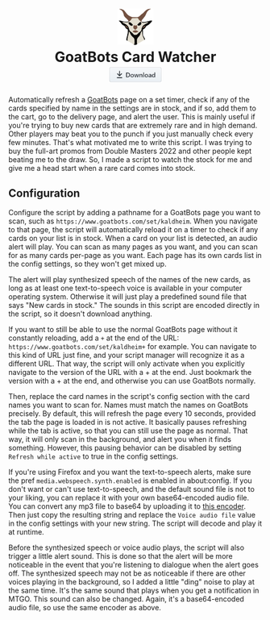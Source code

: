<h1 align="center"><img src="./resources/goat.svg" height="72em"/><br>GoatBots Card Watcher<br><sub><a href="https://github.com/aminomancer/GoatBots-Card-Watcher/raw/main/goatbotsCardWatcher.user.js" title="Install with script manager" aria-label="Install with script manager"><img src="./resources/download.png" alt="Download" height="32"></a></sub>
</h1>

Automatically refresh a [GoatBots](https://www.goatbots.com/) page on a set timer, check if any of the cards specified by name in the settings are in stock, and if so, add them to the cart, go to the delivery page, and alert the user. This is mainly useful if you're trying to buy new cards that are extremely rare and in high demand. Other players may beat you to the punch if you just manually check every few minutes. That's what motivated me to write this script. I was trying to buy the full-art promos from Double Masters 2022 and other people kept beating me to the draw. So, I made a script to watch the stock for me and give me a head start when a rare card comes into stock.

## Configuration

Configure the script by adding a pathname for a GoatBots page you want to scan, such as `https://www.goatbots.com/set/kaldheim`. When you navigate to that page, the script will automatically reload it on a timer to check if any cards on your list is in stock. When a card on your list is detected, an audio alert will play. You can scan as many pages as you want, and you can scan for as many cards per-page as you want. Each page has its own cards list in the config settings, so they won't get mixed up.

The alert will play synthesized speech of the names of the new cards, as long as at least one text-to-speech voice is available in your computer operating system. Otherwise it will just play a predefined sound file that says "New cards in stock." The sounds in this script are encoded directly in the script, so it doesn't download anything.

If you want to still be able to use the normal GoatBots page without it constantly reloading, add a `+` at the end of the URL: `https://www.goatbots.com/set/kaldheim+` for example. You can navigate to this kind of URL just fine, and your script manager will recognize it as a different URL. That way, the script will only activate when you explicitly navigate to the version of the URL with a + at the end. Just bookmark the version with a + at the end, and otherwise you can use GoatBots normally.

Then, replace the card names in the script's config section with the card names you want to scan for. Names must match the names on GoatBots precisely. By default, this will refresh the page every 10 seconds, provided the tab the page is loaded in is not active. It basically pauses refreshing while the tab is active, so that you can still use the page as normal. That way, it will only scan in the background, and alert you when it finds something. However, this pausing behavior can be disabled by setting `Refresh while active` to true in the config settings.

If you're using Firefox and you want the text-to-speech alerts, make sure the pref `media.webspeech.synth.enabled` is enabled in about:config. If you don't want or can't use text-to-speech, and the default sound file is not to your liking, you can replace it with your own base64-encoded audio file. You can convert any mp3 file to base64 by uploading it to [this encoder](https://codepen.io/xewl/pen/NjyRJx). Then just copy the resulting string and replace the `Voice audio file` value in the config settings with your new string. The script will decode and play it at runtime.

Before the synthesized speech or voice audio plays, the script will also trigger a little alert sound. This is done so that the alert will be more noticeable in the event that you're listening to dialogue when the alert goes off. The synthesized speech may not be as noticeable if there are other voices playing in the background, so I added a little "ding" noise to play at the same time. It's the same sound that plays when you get a notification in MTGO. This sound can also be changed. Again, it's a base64-encoded audio file, so use the same encoder as above.
